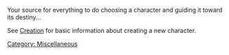 Your source for everything to do choosing a character and guiding it
toward its destiny...

See [Creation](Creation.md "wikilink") for basic information about
creating a new character.

[Category: Miscellaneous](Category:_Miscellaneous "wikilink")
